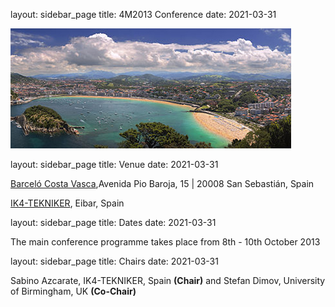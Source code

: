 layout: sidebar_page
title: 4M2013 Conference
date: 2021-03-31

![San Sebastian, Spain](/images/san-sebastian1.jpg)

layout: sidebar_page
title: Venue
date: 2021-03-31

[Barceló Costa Vasca](http://www.barcelo.com/BarceloHotels/en_GB/hotels/Spain/San-Sebastian/hotel-barcelo-costa-vasca/practical-information.aspx),Avenida Pio Baroja, 15 | 20008 San Sebastián, Spain

[IK4-TEKNIKER](http://www.tekniker.es/en/tekniker/como_llegar/), Eibar, Spain
<!--break-->
layout: sidebar_page
title: Dates
date: 2021-03-31

The main conference programme takes place from 8th - 10th October 2013

layout: sidebar_page
title: Chairs
date: 2021-03-31

Sabino Azcarate, IK4-TEKNIKER, Spain **(Chair)**
and Stefan Dimov, University of Birmingham, UK **(Co-Chair)**